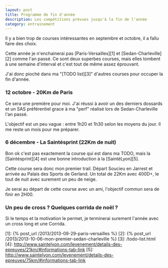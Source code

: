 ```yaml
---
layout: post
title: Programme de fin d'année
description: Les compétitions prévues jusqu'à la fin de l'année
category: entrainement
---
```


Il y a bien trop de courses intéressantes en septembre et octobre, il a fallu
faire des choix.

Cette année je n'enchainerai pas [Paris-Versailles][1] et [Sedan-Charleville][2]
comme l'an passé. Ce sont deux superbes courses, mais elles tombent à
une semaine d'interval et c'est tout de même assez éprouvant.

J'ai donc pioché dans ma "[TODO list][3]" d'autres courses pour occuper la
fin d'année.

### 12 octobre - 20Km de Paris

Ce sera une première pour moi. J'ai réussi à avoir un des derniers dossards
et un SAS préférentiel grace à ma "perf" réalisé lors de Sedan-Charleville
l'an passé.

L'objectif est un peu vague : entre 1h20 et 1h30 selon les moyens du jour.
Il me reste un mois pour me préparer.

### 6 décembre - La Saintésprint (22Km de nuit)

Bon ok c'est pas exactement la course qui est dans ma TODO, mais
la [Saintésprint][4] est une bonne introduction à la [SaintéLyon][5].

Cette course sera donc mon premier trail. Départ Soucieu en Jarrest et
arrivée au Palais des Sports de Gerland. Un total de 22Km avec 400D+, le tout
de nuit avec surement un peu de neige.

Je serai au départ de cette course avec un ami, l'objectif commun sera
de finir en 2H00.

### Un peu de cross ? Quelques corrida de noël ?

Si le temps et la motivation le permet, je terminerai surement l'année avec
un cross long et une Corrida.

[1]: {% post_url /2013/2013-09-29-paris-versailles %}
[2]: {% post_url /2013/2013-10-06-mon-premier-sedan-charleville %}
[3]: /todo-list.html
[4]: http://www.saintelyon.com/levenement/details-des-epreuves/21km/#informations-tab-link
[5]: http://www.saintelyon.com/levenement/details-des-epreuves/75km/#informations-tab-link
